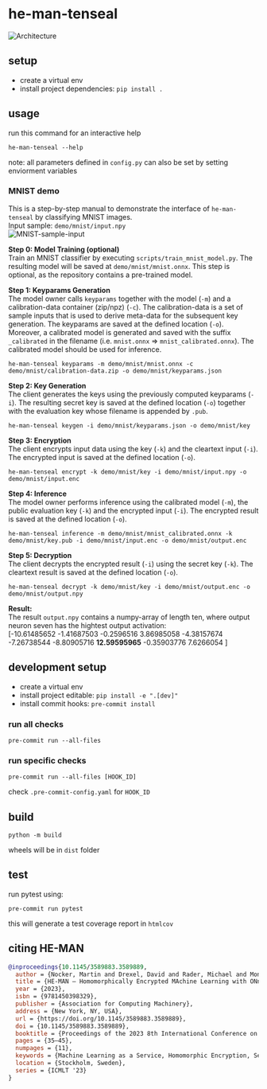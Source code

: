 # he-man-tenseal
![Architecture](img/architecture.PNG)

## setup
- create a virtual env
- install project dependencies: `pip install .`

## usage
run this command for an interactive help
```
he-man-tenseal --help
```

note:
all parameters defined in `config.py` can also be set by setting enviorment variables

### MNIST demo
This is a step-by-step manual to demonstrate the interface of `he-man-tenseal` by classifying MNIST images.<br/>
Input sample: `demo/mnist/input.npy`<br/>
![MNIST-sample-input](img/mnist_input.png)


**Step 0: Model Training (optional)**<br/>
Train an MNIST classifier by executing `scripts/train_mnist_model.py`. The resulting model will be saved at `demo/mnist/mnist.onnx`. This step is optional, as the repository contains a pre-trained model.

**Step 1: Keyparams Generation**<br/>
The model owner calls `keyparams` together with the model (`-m`) and a calibration-data container (zip/npz) (`-c`). The calibration-data is a set of sample inputs that is used to derive meta-data for the subsequent key generation. The keyparams are saved at the defined location (`-o`). Moreover, a calibrated model is generated and saved with the suffix `_calibrated` in the filename (i.e. `mnist.onnx` => `mnist_calibrated.onnx`). The calibrated model should be used for inference.
```
he-man-tenseal keyparams -m demo/mnist/mnist.onnx -c demo/mnist/calibration-data.zip -o demo/mnist/keyparams.json
```

**Step 2: Key Generation**<br/>
The client generates the keys using the previously computed keyparams (`-i`). The resulting secret key is saved at the defined location (`-o`) together with the evaluation key whose filename is appended by `.pub`.
```
he-man-tenseal keygen -i demo/mnist/keyparams.json -o demo/mnist/key
```

**Step 3: Encryption**<br/>
The client encrypts input data using the key (`-k`) and the cleartext input (`-i`). The encrypted input is saved at the defined location (`-o`).
```
he-man-tenseal encrypt -k demo/mnist/key -i demo/mnist/input.npy -o demo/mnist/input.enc
```

**Step 4: Inference**<br/>
The model owner performs inference using the calibrated model (`-m`), the public evaluation key (`-k`) and the encrypted input (`-i`). The encrypted result is saved at the defined location (`-o`).
```
he-man-tenseal inference -m demo/mnist/mnist_calibrated.onnx -k demo/mnist/key.pub -i demo/mnist/input.enc -o demo/mnist/output.enc
```

**Step 5: Decryption**<br/>
The client decrypts the encrypted result (`-i`) using the secret key (`-k`). The cleartext result is saved at the defined location (`-o`).
```
he-man-tenseal decrypt -k demo/mnist/key -i demo/mnist/output.enc -o demo/mnist/output.npy
```

**Result:**<br/>
The result `output.npy` contains a numpy-array of length ten, where output neuron seven has the hightest output activation:<br/>
[-10.61485652  -1.41687503  -0.2596516    3.86985058  -4.38157674<br/>
  -7.26738544  -8.80905716  **12.59595965**  -0.35903776   7.6266054 ]

## development setup

- create a virtual env
- install project editable: `pip install -e ".[dev]"`
- install commit hooks: `pre-commit install`

### run all checks
```
pre-commit run --all-files
```
### run specific checks
```
pre-commit run --all-files [HOOK_ID]
```

check `.pre-commit-config.yaml` for `HOOK_ID`

## build
```
python -m build
```
wheels will be in `dist` folder

## test
run pytest using:
```
pre-commit run pytest
```
this will generate a test coverage report in `htmlcov`

## citing HE-MAN
```bibtex
@inproceedings{10.1145/3589883.3589889,
  author = {Nocker, Martin and Drexel, David and Rader, Michael and Montuoro, Alessio and Sch\"{o}ttle, Pascal},
  title = {HE-MAN – Homomorphically Encrypted MAchine Learning with ONnx Models},
  year = {2023},
  isbn = {9781450398329},
  publisher = {Association for Computing Machinery},
  address = {New York, NY, USA},
  url = {https://doi.org/10.1145/3589883.3589889},
  doi = {10.1145/3589883.3589889},
  booktitle = {Proceedings of the 2023 8th International Conference on Machine Learning Technologies},
  pages = {35–45},
  numpages = {11},
  keywords = {Machine Learning as a Service, Homomorphic Encryption, Secure and Privacy-Preserving Machine Learning},
  location = {Stockholm, Sweden},
  series = {ICMLT '23}
}
```
